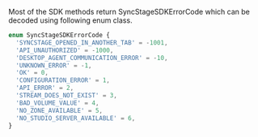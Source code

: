 Most of the SDK methods return SyncStageSDKErrorCode which can be decoded using following enum class.

```typescript
enum SyncStageSDKErrorCode {
  'SYNCSTAGE_OPENED_IN_ANOTHER_TAB' = -1001,
  'API_UNAUTHORIZED' = -1000,
  'DESKTOP_AGENT_COMMUNICATION_ERROR' = -10,
  'UNKNOWN_ERROR' = -1,
  'OK' = 0,
  'CONFIGURATION_ERROR' = 1,
  'API_ERROR' = 2,
  'STREAM_DOES_NOT_EXIST' = 3,
  'BAD_VOLUME_VALUE' = 4,
  'NO_ZONE_AVAILABLE' = 5,
  'NO_STUDIO_SERVER_AVAILABLE' = 6,
}
```

